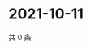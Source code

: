 # 2021-10-11

共 0 条

<!-- BEGIN WEIBO -->
<!-- 最后更新时间 Mon Oct 11 2021 01:14:02 GMT+0800 (China Standard Time) -->

<!-- END WEIBO -->
